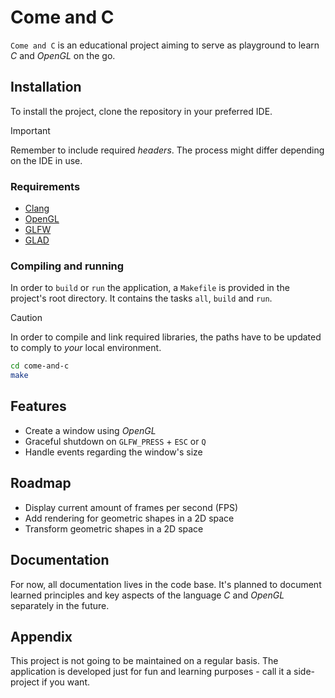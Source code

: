 # Come and C

`Come and C` is an educational project aiming to serve as playground to learn _C_ and _OpenGL_ on the go.

## Installation

To install the project, clone the repository in your preferred IDE.

> [!IMPORTANT]
> Remember to include required _headers_. The process might differ depending on the IDE in use.

### Requirements

- [Clang](https://clang.llvm.org)
- [OpenGL](https://www.opengl.org)
- [GLFW](https://www.glfw.org)
- [GLAD](https://glad.dav1d.de)

### Compiling and running

In order to `build` or `run` the application, a `Makefile` is provided in the project's root directory. It contains the tasks `all`, `build` and `run`.

> [!CAUTION]
> In order to compile and link required libraries, the paths have to be updated to comply to _your_ local environment.

```bash
cd come-and-c
make
```

## Features

- Create a window using _OpenGL_
- Graceful shutdown on `GLFW_PRESS` + `ESC` or `Q`
- Handle events regarding the window's size

## Roadmap

- Display current amount of frames per second (FPS)
- Add rendering for geometric shapes in a 2D space
- Transform geometric shapes in a 2D space

## Documentation

For now, all documentation lives in the code base. It's planned to document learned principles and key aspects of the language _C_ and _OpenGL_ separately in the future.

## Appendix

This project is not going to be maintained on a regular basis. The application is developed just for fun and learning purposes - call it a side-project if you want.
